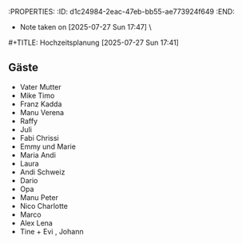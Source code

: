 :PROPERTIES:
:ID:       d1c24984-2eac-47eb-bb55-ae773924f649
:END:
- Note taken on [2025-07-27 Sun 17:47] \\

#+TITLE: Hochzeitsplanung
[2025-07-27 Sun 17:41]

## Gäste
+ Vater Mutter
+ Mike Timo
+ Franz Kadda
+ Manu Verena 
+ Raffy
+ Juli
+ Fabi Chrissi 
+ Emmy und Marie
+ Maria Andi
+ Laura
+ Andi Schweiz
+ Dario
+ Opa
+ Manu Peter 
+ Nico Charlotte
+ Marco 
+ Alex Lena
+ Tine + Evi , Johann
